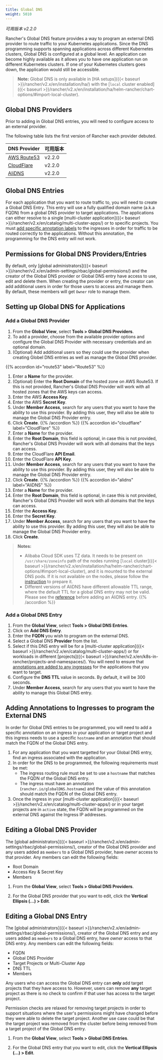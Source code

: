 ```yaml
---
title: Global DNS
weight: 5010
---
```


_可用版本 v2.2.0_

Rancher's Global DNS feature provides a way to program an external DNS provider to route traffic to your Kubernetes applications. Since the DNS programming supports spanning applications across different Kubernetes clusters, Global DNS is configured at a global level. An application can become highly available as it allows you to have one application run on different Kubernetes clusters. If one of your Kubernetes clusters goes down, the application would still be accessible.

> **Note:** Global DNS is only available in [HA setups]({{< baseurl >}}/rancher/v2.x/en/installation/ha/) with the [`local` cluster enabled]({{< baseurl >}}/rancher/v2.x/en/installation/ha/helm-rancher/chart-options/#import-local-cluster).

## Global DNS Providers

Prior to adding in Global DNS entries, you will need to configure access to an external provider.

The following table lists the first version of Rancher each provider debuted.

| DNS Provider | 可用版本  |
| --- | --- |
| [AWS Route53](https://aws.amazon.com/route53/)  | v2.2.0 |
| [CloudFlare](https://www.cloudflare.com/dns/) | v2.2.0 |
| [AliDNS](https://www.alibabacloud.com/product/dns) | v2.2.0 |

## Global DNS Entries

For each application that you want to route traffic to, you will need to create a Global DNS Entry. This entry will use a fully qualified domain name (a.k.a FQDN) from a global DNS provider to target applications. The applications can either resolve to a single [multi-cluster application]({{< baseurl >}}/rancher/v2.x/en/catalog/multi-cluster-apps/) or to specific projects. You must [add specific annotation labels](#adding-annotations-to-ingresses-to-program-the-external-dns) to the ingresses in order for traffic to be routed correctly to the applications. Without this annotation, the programming for the DNS entry will not work.

## Permissions for Global DNS Providers/Entries

By default, only [global administrators]({{< baseurl >}}/rancher/v2.x/en/admin-settings/rbac/global-permissions/) and the creator of the Global DNS provider or Global DNS entry have access to use, edit and delete them. When creating the provider or entry, the creator can add additional users in order for those users to access and manage them. By default, these members will get `Owner` role to manage them.

## Setting up Global DNS for Applications

### Add a Global DNS Provider

1. From the **Global View**, select **Tools > Global DNS Providers**.
1. To add a provider, choose from the available provider options and configure the Global DNS Provider with necessary credentials and an optional domain.
1. (Optional) Add additional users so they could  use the provider when creating Globel DNS entries as well as manage the Global DNS provider.

{{% accordion id="route53" label="Route53" %}}
1. Enter a **Name** for the provider.
1. (Optional) Enter the **Root Domain** of the hosted zone on AWS Route53. If this is not provided, Rancher's Global DNS Provider will work with all hosted zones that the AWS keys can access.
1. Enter the AWS **Access Key**.
1. Enter the AWS **Secret Key**.
1. Under **Member Access**, search for any users that you want to have the ability to use this provider. By adding this user, they will also be able to manage the Global DNS Provider entry.
1. Click **Create**.
{{% /accordion %}}
{{% accordion id="cloudflare" label="CloudFlare" %}}
1. Enter a **Name** for the provider.
1. Enter the **Root Domain**, this field is optional, in case this is not provided, Rancher's Global DNS Provider will work with all domains that the keys can access.
1. Enter the CloudFlare **API Email**.
1. Enter the CloudFlare **API Key**.
1. Under **Member Access**, search for any users that you want to have the ability to use this provider. By adding this user, they will also be able to manage the Global DNS Provider entry.
1. Click **Create**.
{{% /accordion %}}
{{% accordion id="alidns" label="AliDNS" %}}
1. Enter a **Name** for the provider.
1. Enter the **Root Domain**, this field is optional, in case this is not provided, Rancher's Global DNS Provider will work with all domains that the keys can access.
1. Enter the **Access Key**.
1. Enter the **Secret Key**.
1. Under **Member Access**, search for any users that you want to have the ability to use this provider. By adding this user, they will also be able to manage the Global DNS Provider entry.
1. Click **Create**.

>**Notes:**
>
>- Alibaba Cloud SDK uses TZ data. It needs to be present on `/usr/share/zoneinfo` path of the nodes running [`local` cluster]({{< baseurl >}}/rancher/v2.x/en/installation/ha/helm-rancher/chart-options/#import-local-cluster), and it is mounted to the external DNS pods. If it is not available on the nodes, please follow the [instruction](https://www.ietf.org/timezones/tzdb-2018f/tz-link.html) to prepare it.
>- Different versions of AliDNS have different allowable TTL range, where the default TTL for a global DNS entry may not be valid. Please see the [reference](https://www.alibabacloud.com/help/doc-detail/34338.htm) before adding an AliDNS entry.
{{% /accordion %}}

### Add a Global DNS Entry

1. From the **Global View**, select **Tools > Global DNS Entries**.
1. Click on **Add DNS Entry**.
1. Enter the **FQDN** you wish to program on the external DNS.
1. Select a Global DNS **Provider** from the list.
1. Select if this DNS entry will be for a [multi-cluster application]({{< baseurl >}}/rancher/v2.x/en/catalog/multi-cluster-apps/) or for workloads in different [projects]({{< baseurl >}}/rancher/v2.x/en/k8s-in-rancher/projects-and-namespaces/).  You will need to ensure that [annotations are added to any ingresses](#adding-annotations-to-ingresses-to-program-the-external-dns) for the applications that you want to target.
1. Configure the **DNS TTL** value in seconds. By default, it will be 300 seconds.
1. Under **Member Access**, search for any users that you want to have the ability to manage this Global DNS entry.

## Adding Annotations to Ingresses to program the External DNS

In order for Global DNS entries to be programmed, you will need to add a specific annotation on an ingress in your application or target project and this ingress needs to use a specific `hostname` and an annotation that should match the FQDN of the Global DNS entry.

1. For any application that you want targetted for your Global DNS entry, find an ingress associated with the application.
1. In order for the DNS to be programmed, the following requirements must be met:
   * The ingress routing rule must be set to use a `hostname` that matches the FQDN of the Global DNS entry.
   * The ingress must have an annotation (`rancher.io/globalDNS.hostname`) and the value of this annotation should match the FQDN of the Global DNS entry.
1. Once the ingress in your [multi-cluster application]({{< baseurl >}}/rancher/v2.x/en/catalog/multi-cluster-apps/) or in your target projects are in `active` state, the FQDN will be programmed on the external DNS against the Ingress IP addresses.

## Editing a Global DNS Provider

The [global administrators]({{< baseurl >}}/rancher/v2.x/en/admin-settings/rbac/global-permissions/), creator of the Global DNS provider and any users added as `members` to a Global DNS provider, have _owner_ access to that provider. Any members can edit the following fields:

- Root Domain
- Access Key & Secret Key
- Members

1. From the **Global View**, select **Tools > Global DNS Providers**.

1. For the Global DNS provider that you want to edit, click the **Vertical Ellipsis (...) > Edit**.

## Editing a Global DNS Entry

The [global administrators]({{< baseurl >}}/rancher/v2.x/en/admin-settings/rbac/global-permissions/), creator of the Global DNS entry and any users added as `members` to a Global DNS entry, have _owner_ access to that DNS entry. Any members can edit the following fields:

- FQDN
- Global DNS Provider
- Target Projects or Multi-Cluster App
- DNS TTL
- Members

Any users who can access the Global DNS entry can **only** add target projects that they have access to. However, users can remove **any** target project as there is no check to confirm if that user has access to the target project.

Permission checks are relaxed for removing target projects in order to support situations where the user's permissions might have changed before they were able to delete the target project. Another use case could be that the target project was removed from the cluster before being removed from a target project of the Global DNS entry.

1. From the **Global View**, select **Tools > Global DNS Entries**.

1. For the Global DNS entry that you want to edit, click the **Vertical Ellipsis (...) > Edit**.
